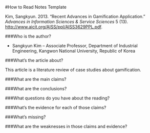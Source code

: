 #How to Read Notes Template

Kim, Sangkyun. 2013. “Recent Advances in Gamification Application.” *Advances in Information Sciences & Service Sciences* 5 (13). http://www.aicit.org/AISS/ppl/AISS3629PPL.pdf.

###Who is the author?

* Sangkyun Kim &ndash; Associate Professor, Department of Industrial Engineering, Kangwon National University, Republic of Korea

###What’s the article about?

This article is a literature review of case studies about gamification.




###What are the main claims?

###What are the conclusions?

###What questions do you have about the reading?




###What’s the evidence for each of those claims?








###What’s missing?

###What are the weaknesses in those claims and evidence?


